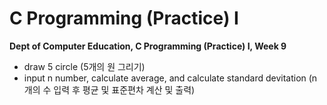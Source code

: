 # C Programming (Practice) I
**Dept of Computer Education, C Programming (Practice) I, Week 9**

 - draw 5 circle (5개의 원 그리기)
- input n number, calculate average, and calculate standard devitation (n개의 수 입력 후 평균 및 표준편차 계산 및 출력)

